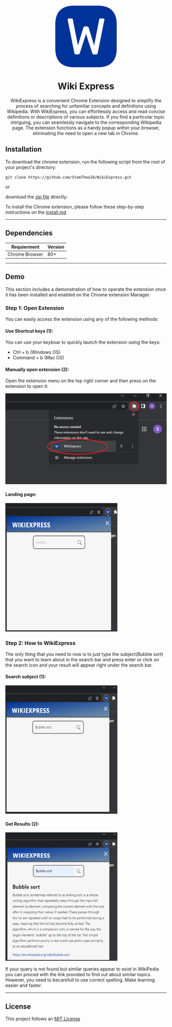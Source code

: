 <p align="center">
  <img src="extension/images/icon192.png">
</p>

<h1 align="center">Wiki Express</h1>

<p align="center">WikiExpress is a convenient Chrome Extension designed to simplify the process of searching for unfamiliar concepts and definitions using Wikipedia. With WikiExpress, you can effortlessly access and read concise definitions or descriptions of various subjects. If you find a particular topic intriguing, you can seamlessly navigate to the corresponding Wikipedia page. The extension functions as a handy popup within your browser, eliminating the need to open a new tab in Chrome.</p>



## Installation
To download the chrome extension, run the following script from the root of your project's directory:   

```
git clone https://github.com/StamTheo28/WikiExpress.git
```  

or 

download the [zip file](https://github.com/StamTheo28/WikiExpress/archive/refs/heads/main.zip) directly:



To install the Chrome extension, please follow these step-by-step instructions on the [install.md](install.md)

------

## Dependencies
| Requierment     | Version |
| ----------- | ----------- |
| Chrome Browser     | 80+      |

------

## Demo
This section includes a demonstration of how to operate the extension once it has been installed and enabled on the Chrome extension Manager.

### Step 1: Open Extension
You can easily access the extension using any of the following methods:

#### Use Shortcut keys (1):
You can use your keyboar to quickly launch the extension using the keys:  
- Ctrl + b (Windows OS)  
- Command + b (Mac OS)

#### Manually open extension (2):
Open the extension menu on the top right corner and then press on the extension to open it:

![openExtension](demo/openExtension.png)

#### Landing page:
<img width=350px height=400px src="demo/openedExtension.PNG">

### Step 2: How to WikiExpress
The only thing that you need to now is to just type the subject(Bubble sort) that you want to learn about in the search bar and press enter or click on the search icon and your result will appear right under the search bar.

#### Search subject (1):
<img width=350px height=400px src="demo/searchExtension.PNG">

#### Get Results (2):
<img width=350px height=400px src="demo/resultExtension.PNG">



 If your query is not found but similar queries appear to exist in WikiPedia you can proced with the link provided to find out about similar topics. However, you need to becarefull to use correct spelling. Make learning easier and faster.

-----
## License 
 This project follows an [MIT License](LICENSE)

